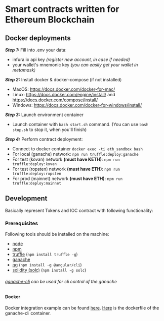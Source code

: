 # Smart contracts written for Ethereum Blockchain

## Docker deployments

***Step 1:*** Fill into .env your data:

* infura.io api key *(register new account, in case if needed)*
* your wallet's mnemonic key *(you can easily get your wallet in metamask)*

***Step 2:*** Install docker & docker-compose (if not installed)

* MacOS: https://docs.docker.com/docker-for-mac/
* Linux: https://docs.docker.com/engine/install/ and https://docs.docker.com/compose/install/
* Windows: https://docs.docker.com/docker-for-windows/install/

***Step 3:*** Launch environment container

* Launch container with `bash start.sh` command. (You can use `bash stop.sh` to stop it, when you'll finish)

***Step 4:*** Perform contract deployment:

* Connect to docker container `docker exec -ti eth_sandbox bash`
* For local (ganache) network: `npm run truffle:deploy:ganache`
* For test (kovan) network **(must have KETH)**: `npm run truffle:deploy:kovan`
* For test (ropsten) network **(must have ETH)**: `npm run truffle:deploy:ropsten`
* For prod (mainnet) network **(must have ETH)**: `npm run truffle:deploy:mainnet`


## Development

Basically represent Tokens and IOC contract with following functionality:

### Prerequisites

Following tools should be installed on the machine:

- [node](https://nodejs.org/en/)
- [npm](https://www.npmjs.com/)
- [truffle](https://www.trufflesuite.com/truffle) (`npm install truffle -g`)
- [ganache](https://github.com/trufflesuite/ganache/releases/tag/v2.4.0)
- [ng](https://angular.io/) (`npm install -g @angular/cli`)
- [solidity (solc)](https://github.com/ethereum/solidity) (`npm install -g solc`)

###### [ganache-cli](https://github.com/trufflesuite/ganache-cli) can be used for cli control of the ganache

#### Docker

Docker integration example can be found [here](https://gitlab.santa-maria.io/smartcontracts/ethereum-blockchain-exploration-with-python/tree/0870cc1dc065acf6e544eb9205060939c934b34b).
[Here](https://hub.docker.com/r/trufflesuite/ganache-cli/dockerfile) is the dockerfile of the ganache-cli container.
